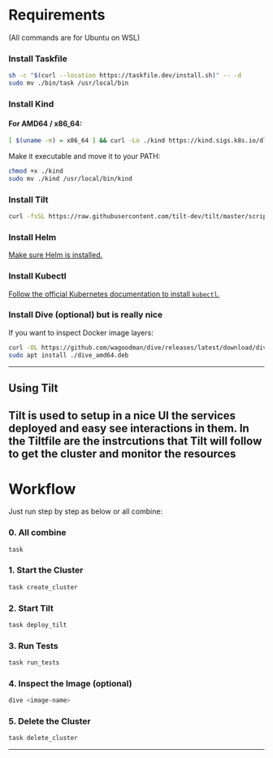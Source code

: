# Requirements
(All commands are for Ubuntu on WSL)

### **Install Taskfile**
```bash
sh -c "$(curl --location https://taskfile.dev/install.sh)" -- -d
sudo mv ./bin/task /usr/local/bin
```

### **Install Kind**
#### For AMD64 / x86_64:
```bash
[ $(uname -m) = x86_64 ] && curl -Lo ./kind https://kind.sigs.k8s.io/dl/v0.26.0/kind-linux-amd64
```

Make it executable and move it to your PATH:
```bash
chmod +x ./kind
sudo mv ./kind /usr/local/bin/kind
```

### **Install Tilt**
```bash
curl -fsSL https://raw.githubusercontent.com/tilt-dev/tilt/master/scripts/install.sh | bash
```

### **Install Helm**
[Make sure Helm is installed.](https://helm.sh/docs/intro/install/)

### **Install Kubectl**
[Follow the official Kubernetes documentation to install `kubectl`.](https://kubernetes.io/docs/tasks/tools/install-kubectl/)

### **Install Dive (optional) but is really nice**
If you want to inspect Docker image layers:
```bash
curl -OL https://github.com/wagoodman/dive/releases/latest/download/dive_amd64.deb
sudo apt install ./dive_amd64.deb
```

---


## Using Tilt
Tilt is used to setup in a nice UI the services deployed and easy see interactions in them. 
In the Tiltfile are the instrcutions that Tilt will follow to get the cluster and monitor the resources
---


# Workflow
Just run step by step as below or all combine:

### **0. All combine**
```bash
task 
```

### **1. Start the Cluster**
```bash
task create_cluster
```

### **2. Start Tilt**
```bash
task deploy_tilt
```

### **3. Run Tests**
```bash
task run_tests
```

### **4. Inspect the Image (optional)**
```bash
dive <image-name>
```

### **5. Delete the Cluster**
```bash
task delete_cluster
```

---
